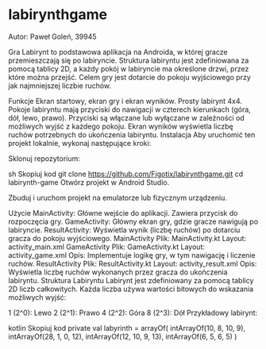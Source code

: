 # labirynthgame

Autor: Paweł Goleń, 39945

Gra Labirynt to podstawowa aplikacja na Androida, w której gracze przemieszczają się po labiryncie. Struktura labiryntu jest zdefiniowana za pomocą tablicy 2D, a każdy pokój w labiryncie ma określone drzwi, przez które można przejść. Celem gry jest dotarcie do pokoju wyjściowego przy jak najmniejszej liczbie ruchów.

Funkcje
Ekran startowy, ekran gry i ekran wyników.
Prosty labirynt 4x4.
Pokoje labiryntu mają przyciski do nawigacji w czterech kierunkach (góra, dół, lewo, prawo).
Przyciski są włączane lub wyłączane w zależności od możliwych wyjść z każdego pokoju.
Ekran wyników wyświetla liczbę ruchów potrzebnych do ukończenia labiryntu.
Instalacja
Aby uruchomić ten projekt lokalnie, wykonaj następujące kroki:

Sklonuj repozytorium:

sh
Skopiuj kod
git clone https://github.com/Figotix/labirynthgame.git
cd labirynth-game
Otwórz projekt w Android Studio.

Zbuduj i uruchom projekt na emulatorze lub fizycznym urządzeniu.

Użycie
MainActivity: Główne wejście do aplikacji. Zawiera przycisk do rozpoczęcia gry.
GameActivity: Główny ekran gry, gdzie gracze nawigują po labiryncie.
ResultActivity: Wyświetla wynik (liczbę ruchów) po dotarciu gracza do pokoju wyjściowego.
MainActivity
Plik: MainActivity.kt
Layout: activity_main.xml
GameActivity
Plik: GameActivity.kt
Layout: activity_game.xml
Opis: Implementuje logikę gry, w tym nawigację i liczenie ruchów.
ResultActivity
Plik: ResultActivity.kt
Layout: activity_result.xml
Opis: Wyświetla liczbę ruchów wykonanych przez gracza do ukończenia labiryntu.
Struktura Labiryntu
Labirynt jest zdefiniowany za pomocą tablicy 2D liczb całkowitych. Każda liczba używa wartości bitowych do wskazania możliwych wyjść:

1 (2^0): Lewo
2 (2^1): Prawo
4 (2^2): Góra
8 (2^3): Dół
Przykładowy labirynt:

kotlin
Skopiuj kod
private val labyrinth = arrayOf(
    intArrayOf(10, 8, 10, 9),
    intArrayOf(28, 1, 0, 12),
    intArrayOf(12, 10, 9, 13),
    intArrayOf(6, 5, 6, 5)
)